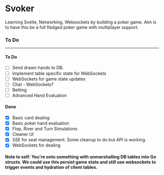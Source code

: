 <h1>Svoker</h1>

Learning Svelte, Networking, Websockets by building a poker game. Aim is to have this be a full fledged poker game with multiplayer support.

<h3>To Do</h3>

<hr><h4>To Do</h4>

- [ ] Send drawn hands to DB. 
- [ ] Implement table specific state for WebSockets
- [ ] WebSockets for game state updates
- [ ] Chat - WebSockets? 
- [ ] Betting 
- [ ] Advanced Hand Evaluation 

<h4>Done</h4>

- [x] Basic card dealing
- [x] Basic poker hand evaluation
- [x] Flop, River and Turn Simulations 
- [x] Cleaner UI
- [x] SSE for seat management. Some cleanup to do but API is working. 
- [x] WebSockets for dealing

<h4><strong>Note to self:</strong> You're onto something with unmarshalling DB tables into Go structs. We could use this persist game state and still use websockets to trigger events and
hydration of client tables.</h4>
